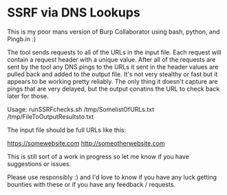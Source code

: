 # SSRF via DNS Lookups

This is my poor mans version of Burp Collaborator using bash, python, and Pingb.in :)

The tool sends requests to all of the URLs in the input file. Each request will contain a request header with a unique value. After all of the requests are sent by the tool any DNS pings to the URLs it sent in the header values are pulled back and added to the output file. It's not very stealthy or fast but it appears to be working pretty reliably. The only thing it doesn't capture are pings that are very delayed, but the output conatins the URL to check back later for those.  

Usage: runSSRFchecks.sh /tmp/SomelistOfURLs.txt /tmp/FileToOutputResultsto.txt

The input file should be full URLs like this:

https://somewebsite.com
http://someotherwebsite.com

This is still sort of a work in progress so let me know if you have suggestions or issues.


Please use responsibly :) and I'd love to know if you have any luck getting bounties with these or if you have any feedback / requests.
